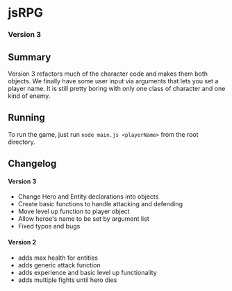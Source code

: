 # jsRPG
### Version 3

## Summary
Version 3 refactors much of the character code and makes them both objects.  We 
finally have some user input via arguments that lets you set a player name.  It
is still pretty boring with only one class of character and one kind of enemy.


## Running
To run the game, just run `node main.js <playerName>` from the root directory.

## Changelog

#### Version 3
* Change Hero and Entity declarations into objects
* Create basic functions to handle attacking and defending
* Move level up function to player object
* Allow heroe's name to be set by argument list
* Fixed typos and bugs

#### Version 2
* adds max health for entities
* adds generic attack function
* adds experience and basic level up functionality
* adds multiple fights until hero dies
